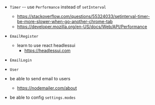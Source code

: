 - `Timer` -- use `Performance` instead of `setInterval`

  - https://stackoverflow.com/questions/55324033/setinterval-timer-be-more-slower-when-go-another-chrome-tab
  - https://developer.mozilla.org/en-US/docs/Web/API/Performance

- `EmailRegister`

  - learn to use react headlessui
    - https://headlessui.com

- `EmailLogin`
- `User`

- be able to send email to users

  - https://nodemailer.com/about


- be able to config `settings.modes`
